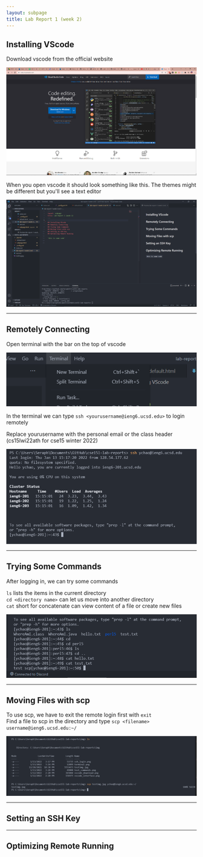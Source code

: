 ```yaml
---
layout: subpage
title: Lab Report 1 (week 2)
---
```


## Installing VScode
Download vscode from the official website

![Image](img/vscode_download.png)

When you open vscode it should look something like this. The themes might be different but you'll see a text editor

![Image](img/vscode_interface.png)

---
## Remotely Connecting
 
Open terminal with the bar on the top of vscode

![Image](img/terminal.png)

In the terminal we can type `ssh <yourusername@ieng6.ucsd.edu>` to login remotely

Replace yourusername with the personal email or the class header (cs15lwi22ath for cse15 winter 2022)

![Image](img/ssh_login.png)

---
## Trying Some Commands
After logging in, we can try some commands

`ls` lists the items in the current directory\
`cd <directory name>`  can let us move into another directory\
`cat` short for concatenate can view content of a file or create new files

![Image](img/test_commands.png)

---
## Moving Files with scp
To use scp, we have to exit the remote login first with `exit`\
Find a file to scp in the directory and type `scp <filename> username@ieng6.ucsd.edu:~/`

![Image](img/scp.png)

---
## Setting an SSH Key

---
## Optimizing Remote Running



